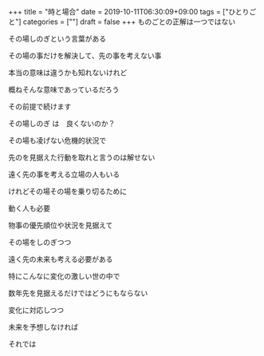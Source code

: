 +++
title = "時と場合"
date = 2019-10-11T06:30:09+09:00
tags = ["ひとりごと"]
categories = [""]
draft = false
+++
ものごとの正解は一つではない

その場しのぎという言葉がある

その場の事だけを解決して、先の事を考えない事

本当の意味は違うかも知れないけれど

概ねそんな意味であっているだろう

その前提で続けます

その場しのぎ は　良くないのか？

その場も凌げない危機的状況で

先のを見据えた行動を取れと言うのは解せない

遠く先の事を考える立場の人もいる

けれどその場その場を乗り切るために

動く人も必要

物事の優先順位や状況を見据えて

その場をしのぎつつ

遠く先の未来も考える必要がある

特にこんなに変化の激しい世の中で

数年先を見据えるだけではどうにもならない

変化に対応しつつ

未来を予想しなければ

それでは
